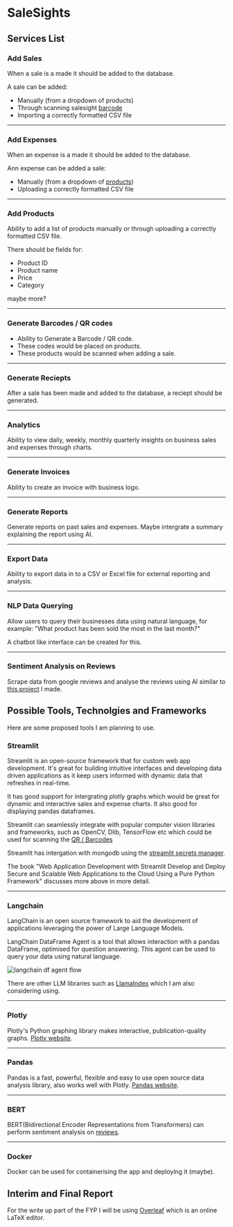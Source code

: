 # SaleSights

## Services List

### Add Sales

When a sale is a made it should be added to the database.

A sale can be added:
- Manually (from a dropdown of products)
- Through scanning salesight [barcode](#generate-barcodes)
- Importing a correctly formatted CSV file

<hr>

### Add Expenses

When an expense is a made it should be added to the database.

Ann expense can be added a sale:
- Manually (from a dropdown of [products](#add-products))
- Uploading a correctly formatted CSV file

<hr>

### Add Products

Ability to add a list of products manually or through uploading a correctly formatted CSV file.

There should be fields for:
- Product ID
- Product name
- Price
- Category

maybe more?

<hr>

### Generate Barcodes / QR codes

- Ability to Generate a Barcode / QR code.
- These codes would be placed on products. 
- These products would be scanned when adding a sale.

<hr>

### Generate Reciepts

After a sale has been made and added to the database, a reciept should be generated.

<hr>

### Analytics

Ability to view daily, weekly, monthly quarterly insights on business sales and expenses through charts.

<hr>

### Generate Invoices

Ability to create an invoice with business logo.

<hr>

### Generate Reports

Generate reports on past sales and expenses. Maybe intergrate a summary explaining the report using AI.

<hr>

### Export Data

Ability to export data in to a CSV or Excel file for external reporting and analysis.

<hr>

### NLP Data Querying

Allow users to query their businesses data using natural language, for example: "What product has been sold the most in the last month?"

A chatbot like interface can be created for this.

<hr>

### Sentiment Analysis on Reviews

Scrape data from google reviews and analyse the reviews using AI similar to [this project](https://github.com/ronan-s1/Django-Sentiment-Analysis-Application) I made.

## Possible Tools, Technolgies and Frameworks

Here are some proposed tools I am planning to use.

### Streamlit

Streamlit is an open-source framework that for custom web app development. It's great for building intuitive interfaces and developing data driven applications as it keep users informed with dynamic data that refreshes in real-time.

It has good support for intergrating plotly graphs which would be great for dynamic and interactive sales and expense charts. It also good for displaying pandas dataframes.

Streamlit can seamlessly integrate with popular computer vision libraries and frameworks, such as OpenCV, Dlib, TensorFlow etc which could be used for scanning the [QR / Barcodes](#generate-barcodes--qr-codes)

Streamlit has intergation with mongodb using the [streamlit secrets manager](https://docs.streamlit.io/knowledge-base/tutorials/databases/mongodb).

The book "Web Application Development with Streamlit
Develop and Deploy Secure and Scalable Web Applications to the Cloud Using a Pure Python Framework" discusses more above in more detail.

<hr>

### Langchain

LangChain is an open source framework to aid the development of applications leveraging the power of Large Language Models.

LangChain DataFrame Agent is a tool that allows interaction with a pandas DataFrame, optimised for question answering. This agent can be used to query your data using natural language.

![langchain df agent flow](https://blog.streamlit.io/content/images/2023/07/langchain-5-scheme.JPG.jpg)

There are other LLM libraries such as [LlamaIndex](https://www.llamaindex.ai/) which I am also considering using.

<hr>

### Plotly

Plotly's Python graphing library makes interactive, publication-quality graphs. [Plotly website](https://plotly.com/python/).

<hr>

### Pandas

Pandas is a fast, powerful, flexible and easy to use open source data analysis library, also works well with Plotly. [Pandas website](https://pandas.pydata.org/).

<hr>

### BERT

BERT(Bidirectional Encoder Representations from Transformers) can perform sentiment analysis on [reviews](#sentiment-analysis-on-reviews).

<hr>

### Docker

Docker can be used for containerising the app and deploying it (maybe).

## Interim and Final Report

For the write up part of the FYP I will be using [Overleaf](https://www.overleaf.com/) which is an online LaTeX editor.